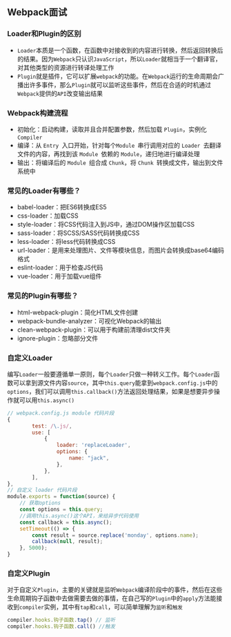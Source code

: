 ## Webpack面试

### Loader和Plugin的区别

- `Loader`本质是一个函数，在函数中对接收到的内容进行转换，然后返回转换后的结果。因为`Webpack`只认识`JavaScript`，所以`Loader`就相当于一个翻译官，对其他类型的资源进行转译处理工作
- `Plugin`就是插件，它可以扩展`webpack`的功能。在`Webpack`运行的生命周期会广播出许多事件，那么`Plugin`就可以监听这些事件，然后在合适的时机通过`Webpack`提供的`API`改变输出结果

### Webpack构建流程

- 初始化：启动构建，读取并且合并配置参数，然后加载 `Plugin`，实例化 `Compiler`
- 编译：从 `Entry `入口开始，针对每个`Module `串行调用对应的 `Loader `去翻译文件的内容，再找到该 `Module `依赖的 `Module`，递归地进行编译处理
- 输出：将编译后的 `Module `组合成 `Chunk`，将 `Chunk `转换成文件，输出到文件系统中

### 常见的Loader有哪些？

- babel-loader：把ES6转换成ES5
- css-loader：加载CSS
- style-loader：将CSS代码注入到JS中，通过DOM操作区加载CSS
- sass-loader：将SCSS/SASS代码转换成CSS
- less-loader：将less代码转换成CSS
- url-loader：是用来处理图片、文件等模块信息，而图片会转换成base64编码格式
- eslint-loader：用于检查JS代码
- vue-loader：用于加载vue组件

### 常见的Plugin有哪些？

- html-webpack-plugin：简化HTML文件创建
- webpack-bundle-analyzer：可视化Webpack的输出
- clean-webpack-plugin：可以用于构建前清理dist文件夹
- ignore-plugin：忽略部分文件

### 自定义Loader

编写`Loader`一般要遵循单一原则，每个`Loader`只做一种转义工作。每个`Loader`函数可以拿到源文件内容`source`，其中`this.query`能拿到`webpack.config.js`中的`options`，我们可以调用`this.callback()`方法返回处理结果，如果是想要异步操作就可以用`this.async()`

```javascript
// webpack.config.js module 代码片段
{
        test: /\.js/,
        use: [
            {
                loader: 'replaceLoader',
                options: {
                    name: "jack",
                },
            },
        ],
},
// 自定义 loader 代码片段
module.exports = function(source) {
	// 获取options
    const options = this.query;
    //调用this.async()这个API，来给异步代码使用
    const callback = this.async();
    setTimeout(() => {
        const result = source.replace('monday', options.name);
        callback(null, result);
    }, 5000);
}
```

### 自定义Plugin

对于自定义`Plugin`，主要的关键就是监听`Webpack`编译阶段中的事件，然后在这些生命周期钩子函数中去做需要去做的事情，在自己写的`Plugin`中的`apply`方法能接收到`compiler`实例，其中有`tap`和`call`，可以简单理解为`监听`和`触发`

```javascript
compiler.hooks.钩子函数.tap() // 监听
compiler.hooks.钩子函数.call() //触发
```

